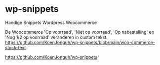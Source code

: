 # wp-snippets
Handige Snippets Wordpress Woocommerce

De Woocommerce 'Op voorraad', 'Niet op voorraad', 'Op nabestelling' en 'Nog 1/2 op voorraad' veranderen in custom tekst.
https://github.com/KoenJonguh/wp-snippets/blob/main/woo-commerce-stock-text



https://github.com/KoenJonguh/wp-snippets
